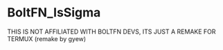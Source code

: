 # BoltFN_IsSigma
THIS IS NOT AFFILIATED WITH BOLTFN DEVS, ITS JUST A REMAKE FOR TERMUX (remake by gyew)
